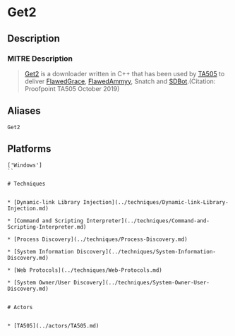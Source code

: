 
# Get2

## Description

### MITRE Description

> [Get2](https://attack.mitre.org/software/S0460) is a downloader written in C++ that has been used by [TA505](https://attack.mitre.org/groups/G0092) to deliver [FlawedGrace](https://attack.mitre.org/software/S0383), [FlawedAmmyy](https://attack.mitre.org/software/S0381), Snatch and [SDBot](https://attack.mitre.org/software/S0461).(Citation: Proofpoint TA505 October 2019)

## Aliases

```
Get2
```

## Platforms

```
['Windows']
``

# Techniques


* [Dynamic-link Library Injection](../techniques/Dynamic-link-Library-Injection.md)

* [Command and Scripting Interpreter](../techniques/Command-and-Scripting-Interpreter.md)
    
* [Process Discovery](../techniques/Process-Discovery.md)
    
* [System Information Discovery](../techniques/System-Information-Discovery.md)
    
* [Web Protocols](../techniques/Web-Protocols.md)
    
* [System Owner/User Discovery](../techniques/System-Owner-User-Discovery.md)
    

# Actors


* [TA505](../actors/TA505.md)

